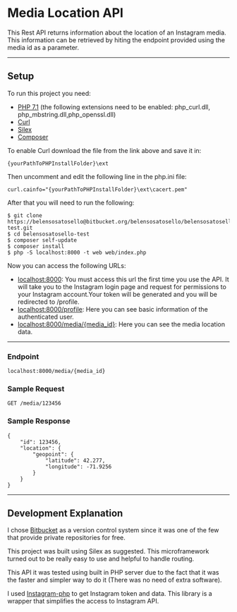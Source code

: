 # **Media Location API**

This Rest API returns information about the location of an Instagram media. This information can be retrieved by hiting the endpoint provided using the media id as a parameter.

* * *
## **Setup**

To run this project you need:

- [PHP 7.1](http://windows.php.net/download#php-7.1) (the following extensions need to be enabled: php\_curl.dll, php\_mbstring.dll,php\_openssl.dll)
- [Curl](https://gist.github.com/VersatilityWerks/5719158/download)
- [Silex](http://silex.sensiolabs.org/)
- [Composer](https://getcomposer.org/)

To enable Curl download the file from the link above and save it in:

    {yourPathToPHPInstallFolder}\ext

Then uncomment and edit the following line in the php.ini file:

    curl.cainfo="{yourPathToPHPInstallFolder}\ext\cacert.pem"

After that you will need to run the following:

    $ git clone https://belensosatosello@bitbucket.org/belensosatosello/belensosatosello-test.git
    $ cd belensosatosello-test
    $ composer self-update
    $ composer install
    $ php -S localhost:8000 -t web web/index.php

Now you can access the following URLs:

- [localhost:8000](localhost:8000): You must access this url the first time you use the API. It will take you to the Instagram login page and request for permissions to your Instagram account.Your token will be generated and you will be redirected to /profile.
- [localhost:8000/profile](localhost:8000/prodile): Here you can see basic information of the authenticated user.
- [localhost:8000/media/{media\_id}](http://localhost:8000/media/1402451097368744018_1173952339): Here you can see the media location data.

* * *
### Endpoint

    localhost:8000/media/{media_id}

### Sample Request
    GET /media/123456


### Sample Response
    {
        "id": 123456,
        "location": {
            "geopoint": {
                "latitude": 42.277,
                "longitude": -71.9256
            }
        }
    }


* * *
## **Development Explanation**
I chose [Bitbucket](https://bitbucket.org/) as a version control system since it was one of the few that provide private repositories for free. 

This project was built using Silex as suggested. This microframework turned out to be really easy to use and helpful to handle routing.  

This API it was tested using built in PHP server due to the fact that it was the faster and simpler way to do it (There was no need of extra software). 

I used [Instagram-php](https://github.com/haridarshan/instagram-php) to get Instagram token and data. This library is a wrapper that simplifies the access to Instagram API.